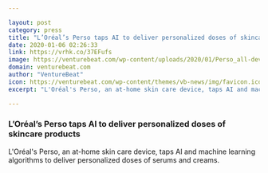 ```yaml
---

layout: post
category: press
title: "L’Oréal’s Perso taps AI to deliver personalized doses of skincare products"
date: 2020-01-06 02:26:33
link: https://vrhk.co/37EFufs
image: https://venturebeat.com/wp-content/uploads/2020/01/Perso_all-devices-e1578067552572.jpg?w=1200&strip=all
domain: venturebeat.com
author: "VentureBeat"
icon: https://venturebeat.com/wp-content/themes/vb-news/img/favicon.ico
excerpt: "L'Oréal's Perso, an at-home skin care device, taps AI and machine learning algorithms to deliver personalized doses of serums and creams."

---
```


### L’Oréal’s Perso taps AI to deliver personalized doses of skincare products

L'Oréal's Perso, an at-home skin care device, taps AI and machine learning algorithms to deliver personalized doses of serums and creams.